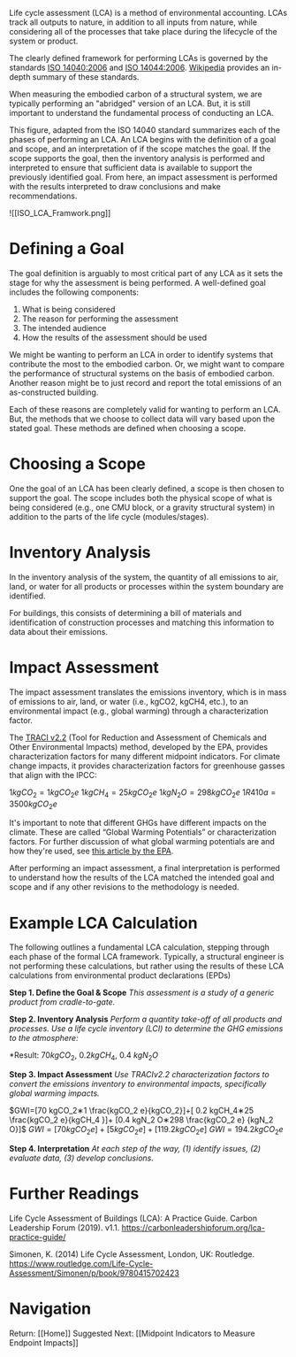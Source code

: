Life cycle assessment (LCA) is a method of environmental accounting. LCAs track all outputs to nature, in addition to all inputs from nature, while considering all of the processes that take place during the lifecycle of the system or product.

The clearly defined framework for performing LCAs is governed by the standards [ISO 14040:2006](https://www.iso.org/standard/37456.html) and [ISO 14044:2006](https://www.iso.org/standard/38498.html).  [Wikipedia](https://en.wikipedia.org/wiki/Life-cycle_assessment) provides an in-depth summary of these standards.

When measuring the embodied carbon of a structural system, we are typically performing an "abridged" version of an LCA. But, it is still important to understand the fundamental process of conducting an LCA.

This figure, adapted from the ISO 14040 standard summarizes each of the phases of performing an LCA. An LCA begins with the definition of a goal and scope, and an interpretation of if the scope matches the goal. If the scope supports the goal, then the inventory analysis is performed and interpreted to ensure that sufficient data is available to support the previously identified goal. From here, an impact assessment is performed with the results interpreted to draw conclusions and make recommendations.

![[ISO_LCA_Framwork.png]]
# Defining a Goal
The goal definition is arguably to most critical part of any LCA as it sets the stage for why the assessment is being performed. A well-defined goal includes the following components:

1. What is being considered
2. The reason for performing the assessment
3. The intended audience
4. How the results of the assessment should be used

We might be wanting to perform an LCA in order to identify systems that contribute the most to the embodied carbon. Or, we might want to compare the performance of structural systems on the basis of embodied carbon. Another reason might be to just record and report the total emissions of an as-constructed building.

Each of these reasons are completely valid for wanting to perform an LCA. But, the methods that we choose to collect data will vary based upon the stated goal. These methods are defined when choosing a scope.
# Choosing a Scope
One the goal of an LCA has been clearly defined, a scope is then chosen to support the goal. The scope includes both the physical scope of what is being considered (e.g., one CMU block, or a gravity structural system) in addition to the parts of the life cycle (modules/stages).

# Inventory Analysis 
In the inventory analysis of the system, the quantity of all emissions to air, land, or water for all products or processes within the system boundary are identified.

For buildings, this consists of determining a bill of materials and identification of construction processes and matching this information to data about their emissions. 

# Impact Assessment 
The impact assessment translates the emissions inventory, which is in mass of emissions to air, land, or water (i.e., kgCO2, kgCH4, etc.), to an environmental impact (e.g., global warming) through a characterization factor. 

The [TRACI v2.2](https://www.epa.gov/chemical-research/tool-reduction-and-assessment-chemicals-and-other-environmental-impacts-traci) (Tool for Reduction and Assessment of Chemicals and Other Environmental Impacts) method, developed by the EPA, provides characterization factors for many different midpoint indicators. For climate change impacts, it provides characterization factors for greenhouse gasses that align with the IPCC:

$1 kgCO_2 = 1 kgCO_2 e$
$1 kgCH_4 = 25 kgCO_2 e$
$1 kgN_2O = 298 kgCO_2 e$
$1 R410a = 3500 kgCO_2 e$

It's important to note that different GHGs have different impacts on the climate. These are called “Global Warming Potentials” or characterization factors. For further discussion of what global warming potentials are and how they're used, see [this article by the EPA](https://www.epa.gov/ghgemissions/understanding-global-warming-potentials).

After performing an impact assessment, a final interpretation is performed to understand how the results of the LCA matched the intended goal and scope and if any other revisions to the methodology is needed.

# Example LCA Calculation
The following outlines a fundamental LCA calculation, stepping through each phase of the formal LCA framework. Typically, a structural engineer is not performing these calculations, but rather using the results of these LCA calculations from environmental product declarations (EPDs)

**Step 1. Define the Goal & Scope**
*This assessment is a study of a generic product from cradle-to-gate.*

**Step 2. Inventory Analysis**
*Perform a quantity take-off of all products and processes. Use a life cycle inventory (LCI) to determine the GHG emissions to the atmosphere:*

*Result: $70 kg CO_2$, $0.2 kg CH_4$, 0.4 $kg N_2 O$

**Step 3. Impact Assessment**
*Use TRACIv2.2 characterization factors to convert the emissions inventory to environmental impacts, specifically global warming impacts.*

$GWI=[70 kgCO_2∗1 \frac{kgCO_2 e}{kgCO_2}]+[ 0.2 kgCH_4∗25  \frac{kgCO_2 e}{kgCH_4 }]+ [0.4 kgN_2 O∗298 \frac{kgCO_2 e} {kgN_2 O}]$
$GWI=[70 kgCO_2 e]+[5 kgCO_2 e]+[119.2 kgCO_2 e]$
$GWI=194.2 kgCO_2 e$

**Step 4. Interpretation**
*At each step of the way, (1) identify issues, (2) evaluate data, (3) develop conclusions.*

# Further Readings
  
Life Cycle Assessment of Buildings (LCA): A Practice Guide. Carbon Leadership Forum (2019). v1.1. https://carbonleadershipforum.org/lca-practice-guide/

Simonen, K. (2014) Life Cycle Assessment, London, UK: Routledge. https://www.routledge.com/Life-Cycle-Assessment/Simonen/p/book/9780415702423

# Navigation
Return: [[Home]]
Suggested Next: [[Midpoint Indicators to Measure Endpoint Impacts]]